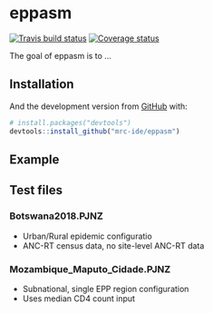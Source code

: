 
<!-- README.md is generated from README.Rmd. Please edit that file -->

# eppasm

[![Travis build
status](https://travis-ci.org/mrc-ide/eppasm.svg?branch=new-master)](https://travis-ci.org/mrc-ide/eppasm)
[![Coverage
status](https://codecov.io/gh/mrc-ide/eppasm/branch/new-master/graph/badge.svg)](https://codecov.io/github/mrc-ide/eppasm?branch=new-master)

The goal of eppasm is to …

## Installation

And the development version from [GitHub](https://github.com/) with:

``` r
# install.packages("devtools")
devtools::install_github("mrc-ide/eppasm")
```

## Example

## Test files

### Botswana2018.PJNZ

  - Urban/Rural epidemic configuratio
  - ANC-RT census data, no site-level ANC-RT data

### Mozambique\_Maputo\_Cidade.PJNZ

  - Subnational, single EPP region configuration
  - Uses median CD4 count input
